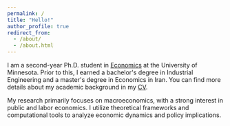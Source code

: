```yaml
---
permalink: /
title: "Hello!"
author_profile: true
redirect_from: 
  - /about/
  - /about.html
---
```


I am a second-year Ph.D. student in [Economics](https://cla.umn.edu/economics) at the University of Minnesota. Prior to this, I earned a bachelor's degree in Industrial Engineering and a master's degree in Economics in Iran. You can find more details about my academic background in my [CV](https://erfanahar.github.io/cv/).

My research primarily focuses on macroeconomics, with a strong interest in public and labor economics. I utilize theoretical frameworks and computational tools to analyze economic dynamics and policy implications.
